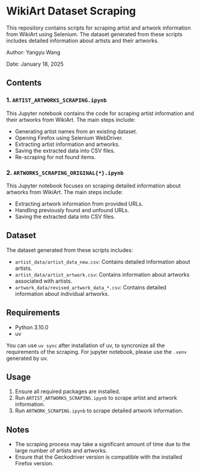 # WikiArt Dataset Scraping

This repository contains scripts for scraping artist and artwork information from WikiArt using Selenium. The dataset generated from these scripts includes detailed information about artists and their artworks.

Author: Yangyu Wang

Date: January 18, 2025

## Contents

### 1. `ARTIST_ARTWORKS_SCRAPING.ipynb`
This Jupyter notebook contains the code for scraping artist information and their artworks from WikiArt. The main steps include:
- Generating artist names from an existing dataset.
- Opening Firefox using Selenium WebDriver.
- Extracting artist information and artworks.
- Saving the extracted data into CSV files.
- Re-scraping for not found items.

### 2. `ARTWORKS_SCRAPING_ORIGINAL{*}.ipynb`
This Jupyter notebook focuses on scraping detailed information about artworks from WikiArt. The main steps include:
- Extracting artwork information from provided URLs.
- Handling previously found and unfound URLs.
- Saving the extracted data into CSV files.

## Dataset
The dataset generated from these scripts includes:
- `artist_data/artist_data_new.csv`: Contains detailed information about artists.
- `artist_data/artist_artwork.csv`: Contains information about artworks associated with artists.
- `artwork_data/revised_artwork_data_*.csv`: Contains detailed information about individual artworks.

## Requirements
- Python 3.10.0
- uv

You can use `uv sync` after installation of uv, to syncronize all the requirements of the scraping. For jupyter notebook, please use the `.venv` generated by uv.

## Usage
1. Ensure all required packages are installed.
2. Run `ARTIST_ARTWORKS_SCRAPING.ipynb` to scrape artist and artwork information.
3. Run `ARTWORK_SCRAPING.ipynb` to scrape detailed artwork information.

## Notes
- The scraping process may take a significant amount of time due to the large number of artists and artworks.
- Ensure that the Geckodriver version is compatible with the installed Firefox version.

